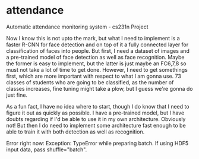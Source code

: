 # attendance
Automatic attendance monitoring system - cs231n Project


Now I know this is not upto the mark, but what I need to implement is a faster R-CNN for face detection and on top of it a fully connected layer for classification of faces into people. But first, I need a dataset of images and a pre-trained model of face detection as well as face recognition. Maybe the former is easy to implement, but the latter is just maybe an FC6,7,8 so must not take a lot of time to get done. However, I need to get somethings first, which are more important with respect to what I am gonna use. 73 classes of students who are going to be classified, as the number of classes increases, fine tuning might take a plow, but I guess we're gonna do just fine.

As a fun fact, I have no idea where to start, though I do know that I need to figure it out as quickly as possible. I have a pre-trained model, but I have doubts regarding if I'd be able to use it in my own architecture. Obviously not! But then I do need to implement some architecture fast enough to be able to train it with both detection as well as recognition.


Error right now:
Exception: TypeError while preparing batch. If using HDF5 input data, pass shuffle="batch".